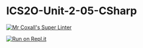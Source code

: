 # ICS2O-Unit-2-05-CSharp
[![Mr Coxall's Super Linter](https://github.com/Liya-Getachew/ICS2O-Unit-2-05-CSharp/workflows/Mr%20Coxall's%20Super%20Linter/badge.svg)](https://github.com/Liya-Getachew/ICS2O-Unit-2-05-CSharp/actions/)

[![Run on Repl.it](https://repl.it/badge/github/Liya-Getachew/ICS2O-Unit-2-05-CSharp)](https://repl.it/github/Liya-Getachew/ICS2O-Unit-2-05-CSharp)
